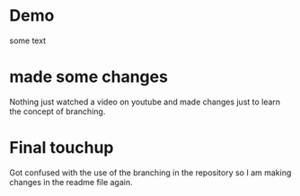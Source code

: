 # Demo

some text


# made some changes

Nothing just watched a video on youtube and made changes just to learn the concept of branching.


# Final touchup

Got confused with the use of the branching in the repository so I am making changes in the readme file again.